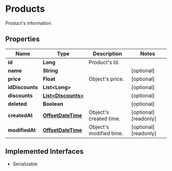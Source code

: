 

# Products

Product's information.
## Properties

Name | Type | Description | Notes
------------ | ------------- | ------------- | -------------
**id** | **Long** | Product&#39;s Id. | 
**name** | **String** |  |  [optional]
**price** | **Float** | Object&#39;s price. |  [optional]
**idDiscounts** | **List&lt;Long&gt;** |  |  [optional]
**discounts** | [**List&lt;Discounts&gt;**](Discounts.md) |  |  [optional]
**deleted** | **Boolean** |  |  [optional]
**createdAt** | [**OffsetDateTime**](OffsetDateTime.md) | Object&#39;s created time. |  [optional] [readonly]
**modifiedAt** | [**OffsetDateTime**](OffsetDateTime.md) | Object&#39;s modified time. |  [optional] [readonly]


## Implemented Interfaces

* Serializable


